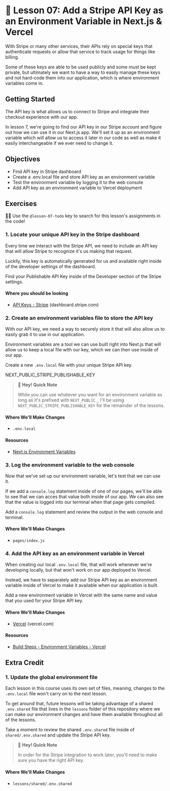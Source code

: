 # 📓 Lesson 07: Add a Stripe API Key as an Environment Variable in Next.js & Vercel

With Stripe or many other services, their APIs rely on special keys that authenticate requests or allow that service to track usage for things like billing.

Some of these keys are able to be used publicly and some must be kept private, but ultimately we want to have a way to easily manage these keys and not hard-code them into our application, which is where environment variables come in.

## Getting Started

The API key is what allows us to connect to Stripe and integrate their checkout experience with our app.

In lesson 7, we're going to find our API key in our Stripe account and figure out how we can use it in our Next.js app. We'll set it up as an environment variable which will allow us to access it later in our code as well as make it easily interchangeable if we ever need to change it.

## Objectives
* Find API key in Stripe dashboard
* Create a .env.local file and store API key as an environment variable
* Test the environment variable by logging it to the web console
* Add API key as an environment variable to Vercel deployment

## Exercises

🕵️‍♂️ Use the `@lesson-07-todo` key to search for this lesson's assignments in the code!

### 1. Locate your unique API key in the Stripe dashboard

Every time we interact with the Stripe API, we need to include an API key that will allow Stripe to recognize it's us making that request.

Luckily, this key is automatically generated for us and available right inside of the developer settings of the dashboard.

Find your Publishable API Key inside of the Developer section of the Stripe settings.

#### Where you should be looking
* [API Keys - Stripe](https://dashboard.stripe.com/apikeys) (dashboard.stripe.com)

### 2. Create an environment variables file to store the API key

With our API key, we need a way to securely store it that will also allow us to easily grab it to use in our application.

Environment variables are a tool we can use built right into Next.js that will allow us to keep a local file with our key, which we can then use inside of our app.

Create a new `.env.local` file with your unique Stripe API key.

NEXT_PUBLIC_STRIPE_PUBLISHABLE_KEY

> 👋 **Hey! Quick Note**
>
> While you can use whatever you want for an environment variable as long as it's prefixed with `NEXT_PUBLIC_`, I'll be using `NEXT_PUBLIC_STRIPE_PUBLISHABLE_KEY` for the remainder of the lessons.

#### Where We'll Make Changes
* `.env.local`

#### Resources
* [Next.js Environment Variables](https://nextjs.org/docs/basic-features/environment-variables)

### 3. Log the environment variable to the web console

Now that we've set up our environment variable, let's test that we can use it.

If we add a `console.log` statement inside of one of our pages, we'll be able to see that we can acces that value both inside of our app. We can also see that the value is logged into our terminal when that page gets compiled.

Add a `console.log` statement and review the output in the web console and terminal.

#### Where We'll Make Changes
* `pages/index.js`

### 4. Add the API key as an environment variable in Vercel

When creating our local `.env.local` file, that will work whenever we're developing locally, but that won't work on our app deployed to Vercel.

Instead, we have to separately add our Stripe API key as an environment variable inside of Vercel to make it available when our application is built.

Add a new environment variable in Vercel with the same name and value that you used for your Stripe API key.

#### Where We'll Make Changes
* [Vercel](https://vercel.com/dashboard) (vercel.com)

#### Resources
* [Build Steps - Environment Variables - Vercel](https://vercel.com/docs/build-step#environment-variables)

## Extra Credit

### 1. Update the global environment file

Each lesson in this course uses its own set of files, meaning, changes to the `.env.local` file won't carry on to the next lesson.

To get around that, future lessons will be taking advantage of a shared `.env.shared` file that lives in the `lessons` folder of this repository where we can make our environment changes and have them available throughout all of the lessons.

Take a moment to review the shared `.env.shared` file inside of `shared/.env.shared` and update the Stripe API key.

> 👋 **Hey! Quick Note**
>
> In order for the Stripe integration to work later, you'll need to make sure you have the right API key.

#### Where We'll Make Changes
* `lessons/shared/.env.shared`
